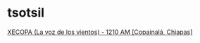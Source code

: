 # tsotsil

[XECOPA (La voz de los vientos) - 1210 AM [Copainalá, Chiapas]](http://radios.inpi.gob.mx:8080/xecopa)

